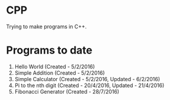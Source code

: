 # CPP
Trying to make programs in C++.

# Programs to date
1. Hello World (Created - 5/2/2016)
2. Simple Addition (Created - 5/2/2016)
3. Simple Calculator (Created - 5/2/2016, Updated - 6/2/2016)
4. Pi to the nth digit (Created - 20/4/2016, Updated - 21/4/2016)
5. Fibonacci Generator (Created - 28/7/2016)
